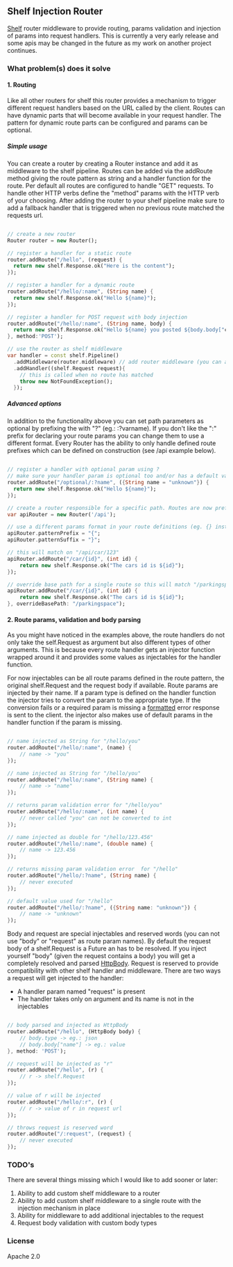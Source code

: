 ## Shelf Injection Router ##
[Shelf](http://pub.dartlang.org/packages/shelf) router middleware to provide routing, params validation and injection of
params into request handlers. This is currently a very early release and some apis may be changed in the future as my work
on another project continues.

### What problem(s) does it solve ###

#### 1. Routing ####
Like all other routers for shelf this router provides a mechanism to trigger different request handlers based on the URL
called by the client. Routes can have dynamic parts that will become available in your request handler. The pattern for
dynamic route parts can be configured and params can be optional.

##### Simple usage #####
You can create a router by creating a Router instance and add it as middleware to the shelf pipeline. Routes can be added
via the addRoute method giving the route pattern as string and a handler function for the route. Per default all routes
are configured to handle "GET" requests. To handle other HTTP verbs define the "method" params with the HTTP verb of your
choosing. After adding the router to your shelf pipeline make sure to add a fallback handler that is triggered when no
previous route matched the requests url.

```dart

// create a new router
Router router = new Router();

// register a handler for a static route
router.addRoute("/hello", (request) {
  return new shelf.Response.ok("Here is the content");
});

// register a handler for a dynamic route
router.addRoute("/hello/:name", (String name) {
  return new shelf.Response.ok("Hello ${name}");
});

// register a handler for POST request with body injection
router.addRoute("/hello/:name", (String name, body) {
  return new shelf.Response.ok("Hello ${name} you posted ${body.body["content"]}");
}, method:'POST');

// use the router as shelf middleware
var handler = const shelf.Pipeline()
  .addMiddleware(router.middleware) // add router middleware (you can add more than one router)
  .addHandler((shelf.Request request){
    // this is called when no route has matched
    throw new NotFoundException();
  });

```

##### Advanced options #####
In addition to the functionality above you can set path parameters as optional by prefixing the with "?" (eg.: :?varname).
If you don't like the ":" prefix for declaring your route params you can change them to use a different format. Every Router
has the ability to only handle defined route prefixes which can be defined on construction (see /api example below).

```dart

// register a handler with optional param using ?
// make sure your handler param is optional too and/or has a default value
router.addRoute("/optional/:?name", ({String name = "unknown"}) {
  return new shelf.Response.ok("Hello ${name}");
});

// create a router responsible for a specific path. Routes are now prefixed with /api in this router
var apiRouter = new Router('/api');

// use a different params format in your route definitions (eg. {} instead of :)
apiRouter.patternPrefix = "{";
apiRouter.patternSuffix = "}";

// this will match on "/api/car/123"
apiRouter.addRoute("/car/{id}", (int id) {
	return new shelf.Response.ok("The cars id is ${id}");
});

// override base path for a single route so this will match "/parkingspace/car/123"
apiRouter.addRoute("/car/{id}", (int id) {
	return new shelf.Response.ok("The cars id is ${id}");
}, overrideBasePath: "/parkingspace");

```

#### 2. Route params, validation and body parsing ####
As you might have noticed in the examples above, the route handlers do not only take the self.Request as argument but also
different types of other arguments. This is because every route handler gets an injector function wrapped around it and
provides some values as injectables for the handler function.

For now injectables can be all route params defined in the route pattern, the original shelf.Request and the request body
if available. Route params are injected by their name. If a param type is defined on the handler function the injector tries
to convert the param to the appropriate type. If the conversion fails or a required param is missing
a [formatted](http://pub.dartlang.org/packages/tentacle_response_formatter) error response is sent to the client. the injector
also makes use of default params in the handler function if the param is missing.

```dart

// name injected as String for "/hello/you"
router.addRoute("/hello/:name", (name) {
	// name -> "you"
});

// name injected as String for "/hello/you"
router.addRoute("/hello/:name", (String name) {
	// name -> "name"
});

// returns param validation error for "/hello/you"
router.addRoute("/hello/:name", (int name) {
	// never called "you" can not be converted to int
});

// name injected as double for "/hello/123.456"
router.addRoute("/hello/:name", (double name) {
	// name -> 123.456
});

// returns missing param validation error  for "/hello"
router.addRoute("/hello/:?name", (String name) {
	// never executed
});

// default value used for "/hello"
router.addRoute("/hello/:?name", ({String name: "unknown"}) {
	// name -> "unknown"
});

```

Body and request are special injectables and reserved words (you can not use "body" or "request" as route param names). By
default the request body of a shelf.Request is a Future<String> an has to be resolved. If you inject yourself "body" (given
the request contains a body) you will get a completely resolved and parsed [HttpBody](https://api.dartlang.org/apidocs/channels/stable/dartdoc-viewer/http_server/http_server.HttpBody).
Request is reserved to provide compatibility with other shelf handler and middleware. There are two ways a request
will get injected to the handler:
 * A handler param named "request" is present
 * The handler takes only on argument and its name is not in the injectables


```dart

// body parsed and injected as HttpBody
router.addRoute("/hello", (HttpBody body) {
	// body.type -> eg.: json
	// body.body["name"] -> eg.: value
}, method: 'POST');

// request will be injected as "r"
router.addRoute("/hello", (r) {
	// r -> shelf.Request
});

// value of r will be injected
router.addRoute("/hello/:r", (r) {
	// r -> value of r in request url
});

// throws request is reserved word
router.addRoute("/:request", (request) {
	// never executed
});

```

### TODO's ###
There are several things missing which I would like to add sooner or later:

1. Ability to add custom shelf middleware to a router
2. Ability to add custom shelf middleware to a single route with the injection mechanism in place
3. Ability for middleware to add additional injectables to the request
4. Request body validation with custom body types

### License ###
Apache 2.0